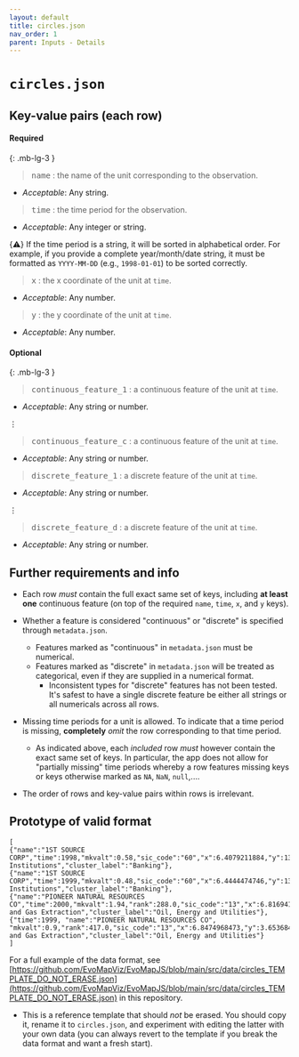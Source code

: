 ```yaml
---
layout: default
title: circles.json
nav_order: 1
parent: Inputs - Details
---
```


# `circles.json`

## Key-value pairs (each row)

#### Required
{: .mb-lg-3 }

> <span style="font-size:larger;"><code>name</code></span> : the name of the unit corresponding to the observation.

   - *Acceptable*: Any string.

> <span style="font-size:larger;"><code>time</code></span> : the time period for the observation.

   - *Acceptable*: Any integer or string.

   {:warning:}
   If the time period is a string, it will be sorted in alphabetical order. 
   For example, if you provide a complete year/month/date string, it must be formatted as `YYYY-MM-DD` (e.g., `1998-01-01`) to be sorted correctly.

> <span style="font-size:larger;"><code>x</code></span> : the x coordinate of the unit at `time`.

   - *Acceptable*: Any number.
 
> <span style="font-size:larger;"><code>y</code></span> : the y coordinate of the unit at `time`.

   - *Acceptable*: Any number.
 
#### Optional
{: .mb-lg-3 }

> <span style="font-size:larger;"><code>continuous_feature_1</code></span> : a continuous feature of the unit at `time`.

   - *Acceptable*: Any string or number.

 ⋮

> <span style="font-size:larger;"><code>continuous_feature_c</code></span> : a continuous feature of the unit at `time`.

   - *Acceptable*: Any string or number.

> <span style="font-size:larger;"><code>discrete_feature_1</code></span> : a discrete feature of the unit at `time`.

   - *Acceptable*: Any string or number.

 ⋮
 
> <span style="font-size:larger;"><code>discrete_feature_d</code></span> : a discrete feature of the unit at `time`.

   - *Acceptable*: Any string or number.


## Further requirements and info

- Each row *must* contain the full exact same set of keys, including **at least one** continuous feature (on top of the required `name`, `time`, `x`, and `y` keys).

- Whether a feature is considered "continuous" or "discrete" is specified through `metadata.json`.
  - Features marked as "continuous" in `metadata.json` must be numerical.
  - Features marked as "discrete" in `metadata.json` will be treated as categorical, even if they are supplied in a numerical format.
    - Inconsistent types for "discrete" features has not been tested. 
    It's safest to have a single discrete feature be either all strings or all numericals across all rows. 

- Missing time periods for a unit is allowed. To indicate that a time period is missing, **completely** *omit* the row corresponding to that time period.
  - As indicated above, each *included* row *must* however contain the exact same set of keys. 
    In particular, the app does not allow for "partially missing" time periods whereby a row features missing keys or keys otherwise marked as `NA`, `NaN`, `null`,....

- The order of rows and key-value pairs within rows is irrelevant.


## Prototype of valid format


```
[
{"name":"1ST SOURCE CORP","time":1998,"mkvalt":0.58,"sic_code":"60","x":6.4079211884,"y":13.0098593574,"cluster":8,"sic_code_label":"Depository Institutions","cluster_label":"Banking"},
{"name":"1ST SOURCE CORP","time":1999,"mkvalt":0.48,"sic_code":"60","x":6.4444474746,"y":13.0361878325,"cluster":8,"sic_code_label":"Depository Institutions","cluster_label":"Banking"},
{"name":"PIONEER NATURAL RESOURCES CO","time":2000,"mkvalt":1.94,"rank":288.0,"sic_code":"13","x":6.8169413341,"y":3.6371516382,"cluster":4,"sic_code_label":"Oil and Gas Extraction","cluster_label":"Oil, Energy and Utilities"},
{"time":1999, "name":"PIONEER NATURAL RESOURCES CO", "mkvalt":0.9,"rank":417.0,"sic_code":"13","x":6.8474968473,"y":3.6536847176,"cluster":4,"sic_code_label":"Oil and Gas Extraction","cluster_label":"Oil, Energy and Utilities"}
]
```

For a full example of the data format, see [https://github.com/EvoMapViz/EvoMapJS/blob/main/src/data/circles_TEMPLATE_DO_NOT_ERASE.json](https://github.com/EvoMapViz/EvoMapJS/blob/main/src/data/circles_TEMPLATE_DO_NOT_ERASE.json) in this repository.
  - This is a reference template that should *not* be erased. 
  You should copy it, rename it to `circles.json`, and experiment with editing the latter with your own data (you can always revert to the template if you break the data format and want a fresh start).



